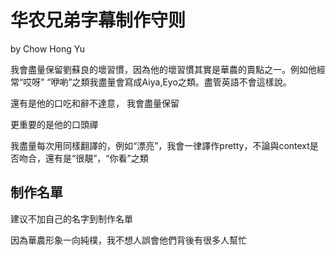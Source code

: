 # 华农兄弟字幕制作守则

by Chow Hong Yu

我會盡量保留劉蘇良的壞習慣，因為他的壞習慣其實是華農的賣點之一。例如他經常“哎呀” “咿喲”之類我盡量會寫成Aiya,Eyo之類。盡管英語不會這樣說。

還有是他的口吃和辭不達意， 我會盡量保留

更重要的是他的口頭禪

我盡量每次用同樣翻譯的，例如“漂亮”，我會一律譯作pretty，不論與context是否吻合，還有是“很靚”，“你看”之類

## 制作名單

建议不加自己的名字到制作名單

因為華農形象一向純樸，我不想人誤會他們背後有很多人幫忙
